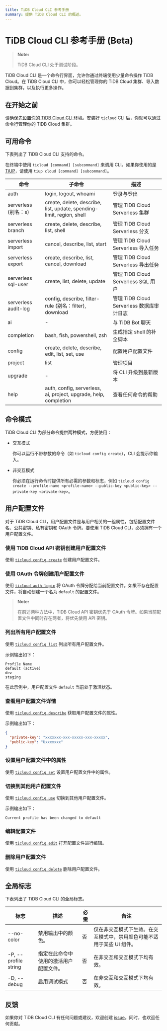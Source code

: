 ```yaml
---
title: TiDB Cloud CLI 参考手册
summary: 提供 TiDB Cloud CLI 的概述。
---
```


# TiDB Cloud CLI 参考手册 (Beta)

> **Note:**
>
> TiDB Cloud CLI 处于测试阶段。

TiDB Cloud CLI 是一个命令行界面，允许你通过终端使用少量命令操作 TiDB Cloud。在 TiDB Cloud CLI 中，你可以轻松管理你的 TiDB Cloud 集群、导入数据到集群，以及执行更多操作。

## 在开始之前

请确保先[设置你的 TiDB Cloud CLI 环境](/tidb-cloud/get-started-with-cli.md)。安装好 `ticloud` CLI 后，你就可以通过命令行管理你的 TiDB Cloud 集群。

## 可用命令

下表列出了 TiDB Cloud CLI 支持的命令。

在终端中使用 `ticloud [command] [subcommand]` 来调用 CLI。如果你使用的是 [TiUP](https://docs.pingcap.com/tidb/stable/tiup-overview)，请使用 `tiup cloud [command] [subcommand]`。

| 命令                | 子命令                                                               | 描述                                       |
|---------------------|----------------------------------------------------------------------|--------------------------------------------|
| auth                | login, logout, whoami                                                | 登录与登出                                 |
| serverless (别名：s) | create, delete, describe, list, update, spending-limit, region, shell | 管理 TiDB Cloud Serverless 集群            |
| serverless branch   | create, delete, describe, list, shell                                | 管理 TiDB Cloud Serverless 分支             |
| serverless import   | cancel, describe, list, start                                       | 管理 TiDB Cloud Serverless 导入任务        |
| serverless export   | create, describe, list, cancel, download                            | 管理 TiDB Cloud Serverless 导出任务        |
| serverless sql-user | create, list, delete, update                                         | 管理 TiDB Cloud Serverless SQL 用户          |
| serverless audit-log| config, describe, filter-rule (别名：filter), download               | 管理 TiDB Cloud Serverless 数据库审计日志  |
| ai                  | -                                                                    | 与 TiDB Bot 聊天                            |
| completion          | bash, fish, powershell, zsh                                          | 生成指定 shell 的补全脚本                   |
| config              | create, delete, describe, edit, list, set, use                       | 配置用户配置文件                            |
| project             | list                                                                 | 管理项目                                   |
| upgrade             | -                                                                    | 将 CLI 升级到最新版本                        |
| help                | auth, config, serverless, ai, project, upgrade, help, completion     | 查看任何命令的帮助                         |

## 命令模式

TiDB Cloud CLI 为部分命令提供两种模式，方便使用：

- 交互模式

    你可以运行不带参数的命令（如 `ticloud config create`），CLI 会提示你输入。

- 非交互模式

    你必须在运行命令时提供所有必需的参数和标志，例如 `ticloud config create --profile-name <profile-name> --public-key <public-key> --private-key <private-key>`。

## 用户配置文件

对于 TiDB Cloud CLI，用户配置文件是与用户相关的一组属性，包括配置文件名、公共密钥、私有密钥和 OAuth 令牌。要使用 TiDB Cloud CLI，必须拥有一个用户配置文件。

### 使用 TiDB Cloud API 密钥创建用户配置文件

使用 [`ticloud config create`](/tidb-cloud/ticloud-config-create.md) 创建用户配置文件。

### 使用 OAuth 令牌创建用户配置文件

使用 [`ticloud auth login`](/tidb-cloud/ticloud-auth-login.md) 将 OAuth 令牌分配给当前配置文件。如果不存在配置文件，将自动创建一个名为 `default` 的配置文件。

> **Note:**
>
> 在前述两种方法中，TiDB Cloud API 密钥优先于 OAuth 令牌。如果当前配置文件中同时存在两者，将优先使用 API 密钥。

### 列出所有用户配置文件

使用 [`ticloud config list`](/tidb-cloud/ticloud-config-list.md) 列出所有用户配置文件。

示例输出如下：

```
Profile Name
default (active)
dev
staging
```

在此示例中，用户配置文件 `default` 当前处于激活状态。

### 查看用户配置文件详情

使用 [`ticloud config describe`](/tidb-cloud/ticloud-config-describe.md) 获取用户配置文件的属性。

示例输出如下：

```json
{
  "private-key": "xxxxxxx-xxx-xxxxx-xxx-xxxxx",
  "public-key": "Uxxxxxxx"
}
```

### 设置用户配置文件中的属性

使用 [`ticloud config set`](/tidb-cloud/ticloud-config-set.md) 设置用户配置文件中的属性。

### 切换到其他用户配置文件

使用 [`ticloud config use`](/tidb-cloud/ticloud-config-use.md) 切换到其他用户配置文件。

示例输出如下：

```
Current profile has been changed to default
```

### 编辑配置文件

使用 [`ticloud config edit`](/tidb-cloud/ticloud-config-edit.md) 打开配置文件进行编辑。

### 删除用户配置文件

使用 [`ticloud config delete`](/tidb-cloud/ticloud-config-delete.md) 删除用户配置文件。

## 全局标志

下表列出了 TiDB Cloud CLI 的全局标志。

| 标志                | 描述                                              | 必需 | 备注                                                                                                              |
|---------------------|--------------------------------------------------|--------|-------------------------------------------------------------------------------------------------------------------|
| --no-color          | 禁用输出中的颜色。                                | 否     | 仅在非交互模式下生效。在交互模式中，禁用颜色可能不适用于某些 UI 组件。                                                 |
| -P, --profile string | 指定在此命令中使用的激活用户配置文件。             | 否     | 在非交互和交互模式下均有效。                                                                                        |
| -D, --debug        | 启用调试模式                                      | 否     | 在非交互和交互模式下均有效。                                                                                        |

## 反馈

如果你对 TiDB Cloud CLI 有任何问题或建议，欢迎创建 [issue](https://github.com/tidbcloud/tidbcloud-cli/issues/new/choose)。同时，也欢迎任何贡献。